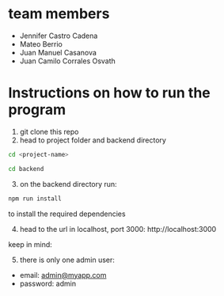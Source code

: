 # team members

* Jennifer Castro Cadena
* Mateo Berrio
* Juan Manuel Casanova
* Juan Camilo Corrales Osvath

# Instructions on how to run the program

1. git clone this repo
2. head to project folder and backend directory

```bash
cd <project-name>
```
```bash
cd backend
```
3. on the backend directory run:

```bash
npm run install
```
to install the required dependencies  

4. head to the url in localhost, port 3000: http://localhost:3000

keep in mind:  

5. there is only one admin user: 
* email: admin@myapp.com
* password: admin
